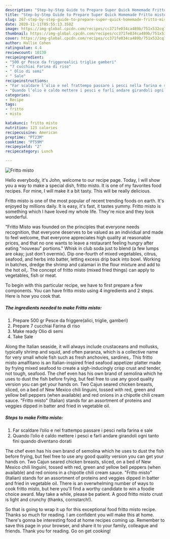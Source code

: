 ```yaml
---
description: "Step-by-Step Guide to Prepare Super Quick Homemade Fritto misto"
title: "Step-by-Step Guide to Prepare Super Quick Homemade Fritto misto"
slug: 267-step-by-step-guide-to-prepare-super-quick-homemade-fritto-misto
date: 2020-11-11T05:55:13.358Z
image: https://img-global.cpcdn.com/recipes/cc371fe034ca489b/751x532cq70/fritto-misto-recipe-main-photo.jpg
thumbnail: https://img-global.cpcdn.com/recipes/cc371fe034ca489b/751x532cq70/fritto-misto-recipe-main-photo.jpg
cover: https://img-global.cpcdn.com/recipes/cc371fe034ca489b/751x532cq70/fritto-misto-recipe-main-photo.jpg
author: Hallie Cohen
ratingvalue: 4.4
reviewcount: 10130
recipeingredient:
- "500 gr Pesce da friggerealici triglie gamberi"
- "7 cucchiai Farina di riso"
- " Olio di semi"
- " Sale"
recipeinstructions:
- "Far scaldare l’olio e nel frattempo passare i pesci nella farina e sale"
- "Quando l’olio è caldo mettere i pesci e farli andare girandoli ogni tanto fini quando diventano dorati"
categories:
- Recipe
tags:
- fritto
- misto

katakunci: fritto misto 
nutrition: 123 calories
recipecuisine: American
preptime: "PT23M"
cooktime: "PT59M"
recipeyield: "2"
recipecategory: Lunch

---
```



![Fritto misto](https://img-global.cpcdn.com/recipes/cc371fe034ca489b/751x532cq70/fritto-misto-recipe-main-photo.jpg)

Hello everybody, it's John, welcome to our recipe page. Today, I will show you a way to make a special dish, fritto misto. It is one of my favorites food recipes. For mine, I will make it a bit tasty. This will be really delicious.

Fritto misto is one of the most popular of recent trending foods on earth. It's enjoyed by millions daily. It is easy, it's fast, it tastes yummy. Fritto misto is something which I have loved my whole life. They're nice and they look wonderful.

&#34;Fritto Misto was founded on the principles that everyone needs recognition, that everyone deserves to be valued as an individual and made to feel welcome, that everyone appreciates high quality at reasonable prices, and that no one wants to leave a restaurant feeling hungry after eating &#34;nouveau&#34; portions.&#34; Whisk in club soda just to blend (a few lumps are okay; just don&#39;t overmix). Dip one-fourth of mixed vegetables, citrus, seafood, and herbs into batter, letting excess drip back into bowl. Working in batches, dredge the shrimp and calamari in the flour mixture and add to the hot oil,. The concept of fritto misto (mixed fried things) can apply to vegetables, fish or meat.


To begin with this particular recipe, we have to first prepare a few components. You can have fritto misto using 4 ingredients and 2 steps. Here is how you cook that.

<!--inarticleads1-->

##### The ingredients needed to make Fritto misto:

1. Prepare 500 gr Pesce da friggere(alici, triglie, gamberi)
1. Prepare 7 cucchiai Farina di riso
1. Make ready  Olio di semi
1. Take  Sale


Along the Italian seaside, it will always include crustaceans and mollusks, typically shrimp and squid, and often paranza, which is a collective name for very small whole fish such as fresh anchovies, sardines,. This fritto misto amalfitano is an Italian-inspired fried seafood appetizer platter made by frying mixed seafood to create a sigh-inducingly crisp crust and tender, not tough, seafood. The chef even has his own brand of semolina which he uses to dust the fish before frying, but feel free to use any good quality version you can get your hands on. Two Cajun seared chicken breasts, sliced, on a bed of New Mexico chili linguini, tossed with red, green and yellow bell peppers (when available) and red onions in a chipotle chili cream sauce. &#34;Fritto misto&#34; (Italian) stands for an assortment of proteins and veggies dipped in batter and fried in vegetable oil. 

<!--inarticleads2-->

##### Steps to make Fritto misto:

1. Far scaldare l’olio e nel frattempo passare i pesci nella farina e sale
1. Quando l’olio è caldo mettere i pesci e farli andare girandoli ogni tanto fini quando diventano dorati


The chef even has his own brand of semolina which he uses to dust the fish before frying, but feel free to use any good quality version you can get your hands on. Two Cajun seared chicken breasts, sliced, on a bed of New Mexico chili linguini, tossed with red, green and yellow bell peppers (when available) and red onions in a chipotle chili cream sauce. &#34;Fritto misto&#34; (Italian) stands for an assortment of proteins and veggies dipped in batter and fried in vegetable oil. There is an overwhelming number of ways to cook fritto misto, but here you&#39;ll find a worthy candidate to win a foodie choice award. May take a while, please be patient. A good fritto misto crust is light and crunchy (thanks, cornstarch!). 

So that is going to wrap it up for this exceptional food fritto misto recipe. Thanks so much for reading. I am confident you will make this at home. There's gonna be interesting food at home recipes coming up. Remember to save this page in your browser, and share it to your family, colleague and friends. Thank you for reading. Go on get cooking!
